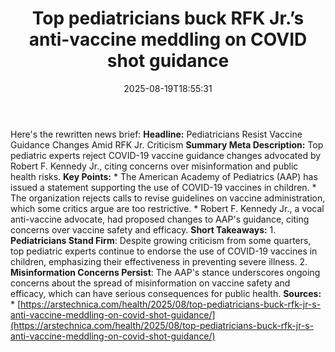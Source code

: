 ﻿---
title: "Top pediatricians buck RFK Jr.’s anti-vaccine meddling on COVID shot guidance"
date: "2025-08-19T18:55:31"
category: "Markets"
summary: ""
slug: "top pediatricians buck rfk jrs antivaccine meddling on covid"
source_urls:
  - "https://arstechnica.com/health/2025/08/top-pediatricians-buck-rfk-jr-s-anti-vaccine-meddling-on-covid-shot-guidance/"
seo:
  title: "Top pediatricians buck RFK Jr.’s anti-vaccine meddling on COVID shot guidance | Hash n Hedge"
  description: ""
  keywords: ["news", "markets", "brief"]
---
Here's the rewritten news brief:  **Headline:** Pediatricians Resist Vaccine Guidance Changes Amid RFK Jr. Criticism  **Summary Meta Description:** Top pediatric experts reject COVID-19 vaccine guidance changes advocated by Robert F. Kennedy Jr., citing concerns over misinformation and public health risks.  **Key Points:**  * The American Academy of Pediatrics (AAP) has issued a statement supporting the use of COVID-19 vaccines in children. * The organization rejects calls to revise guidelines on vaccine administration, which some critics argue are too restrictive. * Robert F. Kennedy Jr., a vocal anti-vaccine advocate, had proposed changes to AAP's guidance, citing concerns over vaccine safety and efficacy.  **Short Takeaways:**  1. **Pediatricians Stand Firm**: Despite growing criticism from some quarters, top pediatric experts continue to endorse the use of COVID-19 vaccines in children, emphasizing their effectiveness in preventing severe illness. 2. **Misinformation Concerns Persist**: The AAP's stance underscores ongoing concerns about the spread of misinformation on vaccine safety and efficacy, which can have serious consequences for public health.  **Sources:**  * [https://arstechnica.com/health/2025/08/top-pediatricians-buck-rfk-jr-s-anti-vaccine-meddling-on-covid-shot-guidance/](https://arstechnica.com/health/2025/08/top-pediatricians-buck-rfk-jr-s-anti-vaccine-meddling-on-covid-shot-guidance/) 
